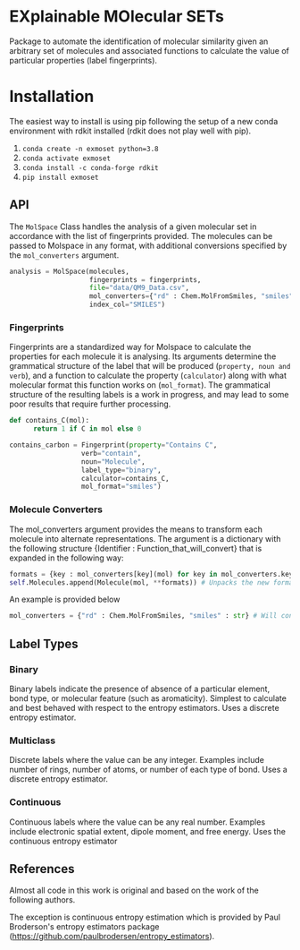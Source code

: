 # EXplainable MOlecular SETs

Package to automate the identification of molecular similarity given an arbitrary set
of molecules and associated functions to calculate the value of particular properties (label fingerprints).

# Installation
The easiest way to install is using pip following the setup of a new conda environment with rdkit installed (rdkit does not play well with pip).

1. `conda create -n exmoset python=3.8`
2. `conda activate exmoset`
3. `conda install -c conda-forge rdkit`
4. `pip install exmoset`

## API
The `MolSpace` Class handles the analysis of a given molecular set in accordance with the list of fingerprints provided. The molecules can be passed to Molspace in any format, with additional conversions specified by the `mol_converters` argument.

```python
analysis = MolSpace(molecules,
                    fingerprints = fingerprints,
                    file="data/QM9_Data.csv",
                    mol_converters={"rd" : Chem.MolFromSmiles, "smiles" : str},
                    index_col="SMILES")
```

### Fingerprints
Fingerprints are a standardized way for Molspace to calculate the properties for each molecule it is analysing. Its arguments determine the grammatical structure of the label that will be produced (`property, noun and verb`), and a function to calculate the property (`calculator`) along with what molecular format this function works on (`mol_format`). The grammatical structure of the resulting labels is a work in progress, and may lead to some poor results that require further processing.

```python
def contains_C(mol):
      return 1 if C in mol else 0

contains_carbon = Fingerprint(property="Contains C",
                  verb="contain",
                  noun="Molecule",
                  label_type="binary",
                  calculator=contains_C,
                  mol_format="smiles")
```

### Molecule Converters
The mol_converters argument provides the means to transform each molecule into alternate representations. The argument is a dictionary with the following structure {Identifier : Function_that_will_convert} that is expanded in the following way:

```python
formats = {key : mol_converters[key](mol) for key in mol_converters.keys()} # Assigns each identifier to its assocaited representation by
self.Molecules.append(Molecule(mol, **formats)) # Unpacks the new formats as kwargs into the Molecule object
```
An example is provided below
```python
mol_converters = {"rd" : Chem.MolFromSmiles, "smiles" : str} # Will convert molecules provided as smiles strings into Chem.rd objects from RDKit and maintain the SMILES in the dataset as strings.
```

## Label Types
### Binary
Binary labels indicate the presence of absence of a particular element, bond type, or molecular feature (such as aromaticity). Simplest to calculate and best behaved with respect to the entropy estimators. Uses a discrete entropy estimator.

### Multiclass
Discrete labels where the value can be any integer. Examples include number of rings, number of atoms, or number of each type of bond. Uses a discrete entropy estimator.

### Continuous
Continuous labels where the value can be any real number. Examples include electronic spatial extent, dipole moment, and free energy. Uses the continuous entropy estimator

## References
Almost all code in this work is original and based on the work of the following authors.

The exception is continuous entropy estimation which is provided by Paul Broderson's entropy estimators package (https://github.com/paulbrodersen/entropy_estimators).
